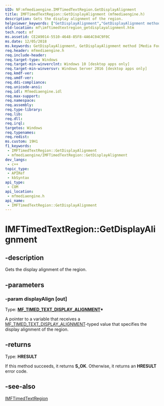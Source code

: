 ```yaml
---
UID: NF:mfmediaengine.IMFTimedTextRegion.GetDisplayAlignment
title: IMFTimedTextRegion::GetDisplayAlignment (mfmediaengine.h)
description: Gets the display alignment of the region.
helpviewer_keywords: ["GetDisplayAlignment","GetDisplayAlignment method [Media Foundation]","GetDisplayAlignment method [Media Foundation]","IMFTimedTextRegion interface","IMFTimedTextRegion interface [Media Foundation]","GetDisplayAlignment method","IMFTimedTextRegion.GetDisplayAlignment","IMFTimedTextRegion::GetDisplayAlignment","mf.imftimedtextregion_getdisplayalignment","mfmediaengine/IMFTimedTextRegion::GetDisplayAlignment"]
old-location: mf\imftimedtextregion_getdisplayalignment.htm
tech.root: mf
ms.assetid: CE2A9014-5510-4648-85F8-4A64C04C9F0C
ms.date: 12/05/2018
ms.keywords: GetDisplayAlignment, GetDisplayAlignment method [Media Foundation], GetDisplayAlignment method [Media Foundation],IMFTimedTextRegion interface, IMFTimedTextRegion interface [Media Foundation],GetDisplayAlignment method, IMFTimedTextRegion.GetDisplayAlignment, IMFTimedTextRegion::GetDisplayAlignment, mf.imftimedtextregion_getdisplayalignment, mfmediaengine/IMFTimedTextRegion::GetDisplayAlignment
req.header: mfmediaengine.h
req.include-header: 
req.target-type: Windows
req.target-min-winverclnt: Windows 10 [desktop apps only]
req.target-min-winversvr: Windows Server 2016 [desktop apps only]
req.kmdf-ver: 
req.umdf-ver: 
req.ddi-compliance: 
req.unicode-ansi: 
req.idl: Mfmediaengine.idl
req.max-support: 
req.namespace: 
req.assembly: 
req.type-library: 
req.lib: 
req.dll: 
req.irql: 
targetos: Windows
req.typenames: 
req.redist: 
ms.custom: 19H1
f1_keywords:
 - IMFTimedTextRegion::GetDisplayAlignment
 - mfmediaengine/IMFTimedTextRegion::GetDisplayAlignment
dev_langs:
 - c++
topic_type:
 - APIRef
 - kbSyntax
api_type:
 - COM
api_location:
 - mfmediaengine.h
api_name:
 - IMFTimedTextRegion::GetDisplayAlignment
---
```


# IMFTimedTextRegion::GetDisplayAlignment


## -description

Gets the display alignment of the region.

## -parameters

### -param displayAlign [out]

Type: <b><a href="/windows/desktop/api/mfmediaengine/ne-mfmediaengine-mf_timed_text_display_alignment">MF_TIMED_TEXT_DISPLAY_ALIGNMENT</a>*</b>

A pointer to a variable that receives a <a href="/windows/desktop/api/mfmediaengine/ne-mfmediaengine-mf_timed_text_display_alignment">MF_TIMED_TEXT_DISPLAY_ALIGNMENT</a>-typed value that specifies the display alignment of the region.

## -returns

Type: <b>HRESULT</b>

If this method succeeds, it returns <b xmlns:loc="http://microsoft.com/wdcml/l10n">S_OK</b>. Otherwise, it returns an <b xmlns:loc="http://microsoft.com/wdcml/l10n">HRESULT</b> error code.

## -see-also

<a href="/windows/desktop/api/mfmediaengine/nn-mfmediaengine-imftimedtextregion">IMFTimedTextRegion</a>

